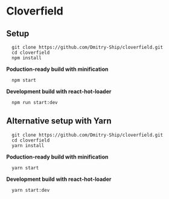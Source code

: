 # Cloverfield


## Setup

```
  git clone https://github.com/Dmitry-Ship/cloverfield.git
  cd cloverfield
  npm install
```
**Poduction-ready build with minification**
```
  npm start
```
**Development build with react-hot-loader**
```
  npm run start:dev
```

## Alternative setup with Yarn

```
  git clone https://github.com/Dmitry-Ship/cloverfield.git
  cd cloverfield
  yarn install
```
**Poduction-ready build with minification**
```
  yarn start
```
**Development build with react-hot-loader**
```
  yarn start:dev
```
